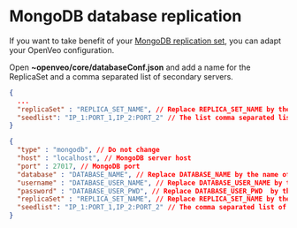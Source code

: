# MongoDB database replication

If you want to take benefit of your [MongoDB replication set](http://docs.mongodb.org/manual/replication/), you can adapt your OpenVeo configuration.

Open **~openveo/core/databaseConf.json** and add a name for the ReplicaSet and a comma separated list of secondary servers.

```json
{
  ...
  "replicaSet" : "REPLICA_SET_NAME", // Replace REPLICA_SET_NAME by the name of the ReplicaSet
  "seedlist": "IP_1:PORT_1,IP_2:PORT_2" // The list comma separated list of secondary servers
}
```

```json
{
  "type" : "mongodb", // Do not change
  "host" : "localhost", // MongoDB server host
  "port" : 27017, // MongoDB port
  "database" : "DATABASE_NAME", // Replace DATABASE_NAME by the name of the OpenVeo database
  "username" : "DATABASE_USER_NAME", // Replace DATABASE_USER_NAME by the name of the database user
  "password" : "DATABASE_USER_PWD", // Replace DATABASE_USER_PWD  by the password of the database user
  "replicaSet" : "REPLICA_SET_NAME", // Replace REPLICA_SET_NAME by the name of the ReplicaSet
  "seedlist": "IP_1:PORT_1,IP_2:PORT_2" // The comma separated list of secondary servers
}
```